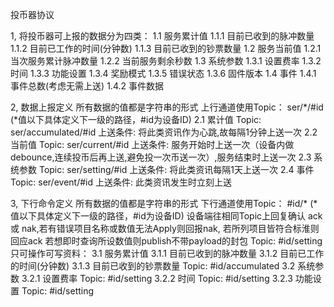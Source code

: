 投币器协议

1, 将投币器可上报的数据分为四类：
	1.1 服务累计值 
		1.1.1 目前已收到的脉冲数量
		1.1.2 目前已工作的时间(分钟数)
		1.1.3 目前已收到的钞票数量
	1.2 服务当前值
		1.2.1 当次服务累计脉冲数量
		1.2.2 当前服务剩余秒数
	1.3 系统参数
		1.3.1 设置费率
		1.3.2 时间
		1.3.3 功能设置
		1.3.4 奖励模式
		1.3.5 错误状态
		1.3.6 固件版本
	1.4 事件
		1.4.1 事件总数(考虑无需上送)
		1.4.2 事件数据

2, 数据上报定义
	所有数据的值都是字符串的形式
	上行通道使用Topic： ser/*/#id (*值以下具体定义下一级的路径，#id为设备ID)
	2.1 累计值
		Topic: ser/accumulated/#id
		上送条件: 将此类资讯作为心跳,故每隔1分钟上送一次
	2.2 当前值
		Topic: ser/current/#id
		上送条件: 服务开始时上送一次（设备内做debounce,连续投币后再上送,避免投一次币送一次）,服务结束时上送一次
	2.3 系统参数
		Topic: ser/setting/#id
		上送条件: 将此类资讯每隔1天上送一次
	2.4 事件
		Topic: ser/event/#id
		上送条件: 此类资讯发生时立刻上送

3, 下行命令定义
	所有数据的值都是字符串的形式
	下行通道使用Topic： #id/* (*值以下具体定义下一级的路径，#id为设备ID)
	设备端往相同Topic上回复确认 ack 或 nak,若有错误项目名称或数值无法Apply则回报nak, 若所列项目皆符合标淮则回应ack
	若想即时查询所设数值则publish不带payload的封包
      Topic: #id/setting
	只可操作可写资料： 
	3.1 服务累计值 
		3.1.1 目前已收到的脉冲数量
		3.1.2 目前已工作的时间(分钟数)
		3.1.3 目前已收到的钞票数量
			Topic: #id/accumulated
	3.2 系统参数
		3.2.1 设置费率
			Topic: #id/setting
		3.2.2 时间
			Topic: #id/setting
		3.2.3 功能设置
			Topic: #id/setting


